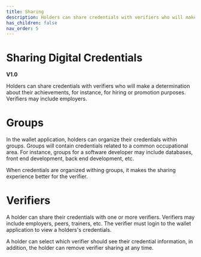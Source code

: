 ```yaml
---
title: Sharing
description: Holders can share credentials with verifiers who will make a determination about their achievements
has_children: false
nav_order: 5
---
```


# Sharing Digital Credentials
**V1.0**

Holders can share credentials with verifiers who will make a determination about their achievements, for instance, for hiring or promotion purposes. Verifiers may include employers.

# Groups

In the wallet application, holders can organize their credentials within groups. Groups will contain credentials related to a common occupational area. For instance,  groups for a software developer may include databases, front end development, back end development, etc.

When credentials are organized withing groups, it makes the sharing experience better for the verifier.

# Verifiers

A holder can share their credentials with one or more verifiers. Verifiers may include employers, peers, trainers, etc. The verifier must login to the wallet application to view a holders's credentials.

A holder can select which verifier should see their credential information, in addition, the holder can remove verifier sharing at any time.